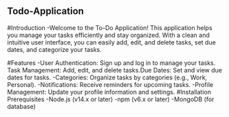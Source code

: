 ## Todo-Application
#Introduction 
-Welcome to the To-Do Application! This application helps you manage your tasks efficiently and stay organized. With a clean and intuitive user interface, you can easily add, edit, and delete tasks, set due dates, and categorize your tasks.

#Features 
-User Authentication: Sign up and log in to manage your tasks.
Task Management: Add, edit, and delete tasks.Due Dates: Set and view due dates for tasks.
-Categories: Organize tasks by categories (e.g., Work, Personal).
-Notifications: Receive reminders for upcoming tasks.
-Profile Management: Update your profile information and settings.
#Installation Prerequisites
-Node.js  (v14.x or later)
-npm  (v6.x or later)
-MongoDB  (for database)
